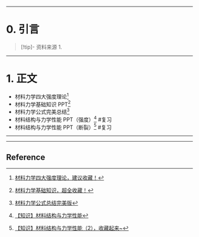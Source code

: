 ```table-of-contents
```
---
# 0. 引言
> [!tip]- 资料来源
> 1. 

----
# 1. 正文
- 材料力学四大强度理论[^1]
- 材料力学基础知识 PPT[^2]
- 材料力学公式完美总结[^3]
- 材料结构与力学性能 PPT（强度）[^4] #复习
- 材料结构与力学性能 PPT（断裂）[^5] #复习



---
---
## Reference 



[^1]: [材料力学四大强度理论，建议收藏！](https://mp.weixin.qq.com/s/X7IF_YMDhh93NmgRZajmNQ)

[^2]: [材料力学基础知识，超全收藏！](https://mp.weixin.qq.com/s/23u45XMZKx0TaJ2kxoFxoA)

[^3]: [材料力学公式总结完美版](https://mp.weixin.qq.com/s/GQtBjK6-gth5TWq96LRnFA)

[^4]: [【知识】材料结构与力学性能](https://mp.weixin.qq.com/s/JTnuQrTLxpE6J3nVSQZ3qA)

[^5]: [【知识】材料结构与力学性能（2），收藏起来~](https://mp.weixin.qq.com/s/zG3282ZA9xUTeqft8_BQjQ)
